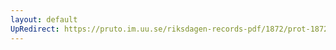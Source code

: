 ```yaml
---
layout: default
UpRedirect: https://pruto.im.uu.se/riksdagen-records-pdf/1872/prot-1872--fk--506/prot-1872--fk--506_010.pdf
---
```

